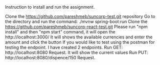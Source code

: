 Instruction to install and run the assignment.

Clone the https://github.com/pareshmeb/suncorp-test.git repository
Go to the directory and run the command: ./mvnw spring-boot:run
Clone the https://github.com/pareshmeb/suncorp-react-test.git
Please run "npm install" and then "npm start" command, it will open the http://localhost:3000/
It will shows the available currencies and enter the amount and click the button
If you would like to test using the postman for testing the endpoint. I have created 2 endpoints.
Run GET: http://localhost:8080 Request. It will show the current values
Run PUT: http://localhost:8080/dispence/150 Request.
